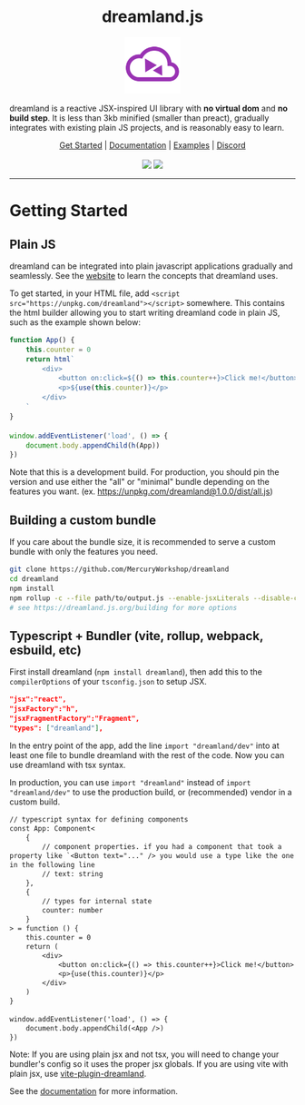 <h1 align="center">dreamland.js</h1>
<p align="center"><img src="./static/logo.png" alt="logo" height="100"></p>

dreamland is a reactive JSX-inspired UI library with **no virtual dom** and **no build step**. It is less than 3kb minified (smaller than preact), gradually integrates with existing plain JS projects, and is reasonably easy to learn.

<div align="center">
 <a href="https://dreamland.js.org/getting-started">Get Started</a> | <a href="https://dreamland.js.org">Documentation</a> | <a href="https://dreamland.js.org/examples">Examples</a> | <a href="https://discord.gg/GKKF3CmHPA">Discord</a>
</div>
<br/>

<div align="center">
  <img src="https://img.shields.io/github/issues/MercuryWorkshop/dreamlandjs?style=for-the-badge&color=purple" height="25"/>
  <img src="https://img.shields.io/github/stars/MercuryWorkshop/dreamlandjs?style=for-the-badge&color=purple" height="25"/>
</div>

---

# Getting Started

## Plain JS

dreamland can be integrated into plain javascript applications gradually and seamlessly. See the [website](https://dreamland.js.org) to learn the concepts that dreamland uses.

To get started, in your HTML file, add `<script src="https://unpkg.com/dreamland"></script>` somewhere. This contains the html builder allowing you to start writing dreamland code in plain JS, such as the example shown below:

```javascript
function App() {
    this.counter = 0
    return html`
        <div>
            <button on:click=${() => this.counter++}>Click me!</button>
            <p>${use(this.counter)}</p>
        </div>
    `
}

window.addEventListener('load', () => {
    document.body.appendChild(h(App))
})
```

Note that this is a development build. For production, you should pin the version and use either the "all" or "minimal" bundle depending on the features you want. (ex. https://unpkg.com/dreamland@1.0.0/dist/all.js)

## Building a custom bundle

If you care about the bundle size, it is recommended to serve a custom bundle with only the features you need.

```bash
git clone https://github.com/MercuryWorkshop/dreamland
cd dreamland
npm install
npm rollup -c --file path/to/output.js --enable-jsxLiterals --disable-css
# see https://dreamland.js.org/building for more options
```

## Typescript + Bundler (vite, rollup, webpack, esbuild, etc)

First install dreamland (`npm install dreamland`), then add this to the `compilerOptions` of your `tsconfig.json` to setup JSX.

```json
"jsx":"react",
"jsxFactory":"h",
"jsxFragmentFactory":"Fragment",
"types": ["dreamland"],
```

In the entry point of the app, add the line `import "dreamland/dev"` into at least one file to bundle dreamland with the rest of the code. Now you can use dreamland with tsx syntax.

In production, you can use `import "dreamland"` instead of `import "dreamland/dev"` to use the production build, or (recommended) vendor in a custom build.

```tsx
// typescript syntax for defining components
const App: Component<
    {
        // component properties. if you had a component that took a property like `<Button text="..." /> you would use a type like the one in the following line
        // text: string
    },
    {
        // types for internal state
        counter: number
    }
> = function () {
    this.counter = 0
    return (
        <div>
            <button on:click={() => this.counter++}>Click me!</button>
            <p>{use(this.counter)}</p>
        </div>
    )
}

window.addEventListener('load', () => {
    document.body.appendChild(<App />)
})
```

Note: If you are using plain jsx and not tsx, you will need to change your bundler's config so it uses the proper jsx globals. If you are using vite with plain jsx, use [vite-plugin-dreamland](https://www.npmjs.com/package/vite-plugin-dreamland).

See the [documentation](https://dreamland.js.org) for more information.
